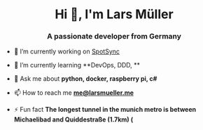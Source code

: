 <h1 align="center">Hi 👋, I'm Lars Müller</h1>
<h3 align="center">A passionate developer from Germany</h3>

- 🔭 I’m currently working on [SpotSync](https://github.com/larsjmueller/SpotSync)

- 🌱 I’m currently learning **DevOps, DDD, **

- 💬 Ask me about **python, docker, raspberry pi, c#**

- 📫 How to reach me **me@larsmueller.me**

- ⚡ Fun fact **The longest tunnel in the munich metro is between Michaelibad and Quiddestraße (1.7km) (**
